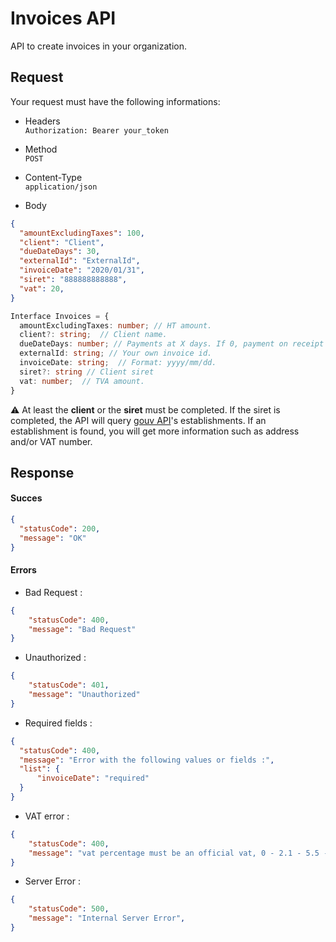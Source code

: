 # Invoices API
API to create invoices in your organization.

## Request
Your request must have the following informations:

* Headers  
`Authorization: Bearer your_token`

* Method  
`POST`

* Content-Type  
`application/json`

* Body  
```json
{
  "amountExcludingTaxes": 100,
  "client": "Client",
  "dueDateDays": 30,
  "externalId": "ExternalId",
  "invoiceDate": "2020/01/31",
  "siret": "888888888888",
  "vat": 20,
}
```
```ts
Interface Invoices = {
  amountExcludingTaxes: number; // HT amount.
  client?: string;  // Client name.
  dueDateDays: number; // Payments at X days. If 0, payment on receipt of invoice.
  externalId: string; // Your own invoice id.
  invoiceDate: string;  // Format: yyyy/mm/dd.
  siret?: string // Client siret
  vat: number;  // TVA amount.
}
```
:warning: At least the **client** or the **siret** must be completed. If the siret is completed, the API will query [gouv API](https://entreprise.data.gouv.fr/api_doc_sirene "API Sirene")'s establishments. If an establishment is found, you will get more information such as address and/or VAT number. 

## Response

#### Succes 
```json
{
  "statusCode": 200,
  "message": "OK"
}
```
#### Errors  
- Bad Request :
```json
{
    "statusCode": 400,
    "message": "Bad Request"
}
```
- Unauthorized :
```json
{
    "statusCode": 401,
    "message": "Unauthorized"
}
```

- Required fields :
```json
{
  "statusCode": 400,
  "message": "Error with the following values or fields :",
  "list": {
      "invoiceDate": "required"
  }
}
```
- VAT error :
```json
{
    "statusCode": 400,
    "message": "vat percentage must be an official vat, 0 - 2.1 - 5.5 - 10 - 20. Your percentage is equal to 25% !"
}
```
- Server Error :
```json
{
    "statusCode": 500,
    "message": "Internal Server Error",
}
```
